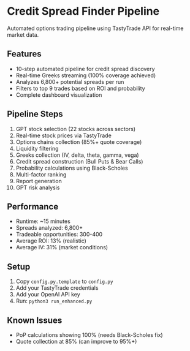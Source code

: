 # Credit Spread Finder Pipeline

Automated options trading pipeline using TastyTrade API for real-time market data.

## Features
- 10-step automated pipeline for credit spread discovery
- Real-time Greeks streaming (100% coverage achieved)
- Analyzes 6,800+ potential spreads per run
- Filters to top 9 trades based on ROI and probability
- Complete dashboard visualization

## Pipeline Steps
1. GPT stock selection (22 stocks across sectors)
2. Real-time stock prices via TastyTrade
3. Options chains collection (85%+ quote coverage)
4. Liquidity filtering
5. Greeks collection (IV, delta, theta, gamma, vega)
6. Credit spread construction (Bull Puts & Bear Calls)
7. Probability calculations using Black-Scholes
8. Multi-factor ranking
9. Report generation
10. GPT risk analysis

## Performance
- Runtime: ~15 minutes
- Spreads analyzed: 6,800+
- Tradeable opportunities: 300-400
- Average ROI: 13% (realistic)
- Average IV: 31% (market conditions)

## Setup
1. Copy `config.py.template` to `config.py`
2. Add your TastyTrade credentials
3. Add your OpenAI API key
4. Run: `python3 run_enhanced.py`

## Known Issues
- PoP calculations showing 100% (needs Black-Scholes fix)
- Quote collection at 85% (can improve to 95%+)
